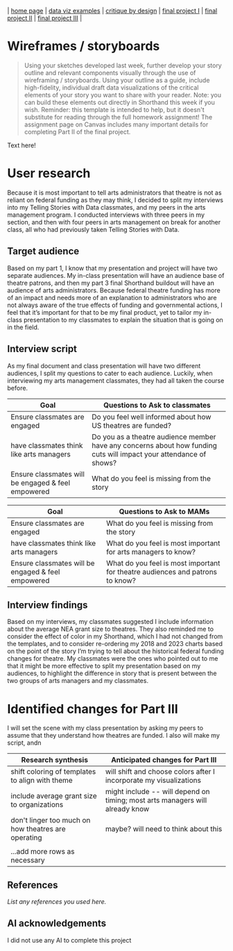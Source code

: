 | [home page](https://abigailhartless.github.io/ahartles-tswd-portfolio-templates/) | [data viz examples](dataviz-examples) | [critique by design](critique-by-design) | [final project I](final-project-part-one) | [final project II](final-project-part-two) | [final project III](final-project-part-three) |

# Wireframes / storyboards
> Using your sketches developed last week, further develop your story outline and relevant components visually through the use of wireframing / storyboards. Using your outline as a guide, include high-fidelity, individual draft data visualizations of the critical elements of your story you want to share with your reader. Note: you can build these elements out directly in Shorthand this week if you wish.  Reminder: this template is intended to help, but it doesn't substitute for reading through the full homework assignment!  The assignment page on Canvas includes many important details for completing Part II of the final project. 

Text here!

# User research 
Because it is most important to tell arts administrators that theatre is not as reliant on federal funding as they may think, I decided to split my interviews into my Telling Stories with Data classmates, and my peers in the arts management program. I conducted interviews with three peers in my section, and then with four peers in arts management on break for another class, all who had previously taken Telling Stories with Data. 

## Target audience
Based on my part 1, I know that my presentation and project will have two separate audiences. My in-class presentation will have an audience base of theatre patrons, and then my part 3 final Shorthand buildout will have an audience of arts administrators. Because federal theatre funding has more of an impact and needs more of an explanation to administrators who are not always aware of the true effects of funding and governmental actions, I feel that it’s important for that to be my final product, yet to tailor my in-class presentation to my classmates to explain the situation that is going on in the field. 

## Interview script
As my final document and class presentation will have two different audiences, I split my questions to cater to each audience. Luckily, when interviewing my arts management classmates, they had all taken the course before. 

| Goal | Questions to Ask to classmates|
|------|------------------|
|  Ensure classmates are engaged   |  Do you feel well informed about how US theatres are funded?                             |
|  have classmates think like arts managers  | Do you as a theatre audience member have any concerns about how funding cuts will impact your attendance of shows?                 |
|  Ensure classmates will be engaged & feel empowered    |   What do you feel is missing from the story |

| Goal | Questions to Ask to MAMs|
|------|------------------|
|  Ensure classmates are engaged                         |  What do you feel is missing from the story                                    |
|  have classmates think like arts managers              |  What do you feel is most important for arts managers to know?                 |
|  Ensure classmates will be engaged & feel empowered    |  What do you feel is most important for theatre audiences and patrons to know? |



## Interview findings

Based on my interviews, my classmates suggested I include information about the average NEA grant size to theatres. They also reminded me to consider the effect of color in my Shorthand, which I had not changed from the templates, and to consider re-ordering my 2018 and 2023 charts based on the point of the story I’m trying to tell about the historical federal funding changes for theatre. My classmates were the ones who pointed out to me that it might be more effective to split my presentation based on my audiences, to highlight the difference in story that is present between the two groups of arts managers and my classmates. 


# Identified changes for Part III
I will set the scene with my class presentation by asking my peers to assume that they understand how theatres are funded. I also will make my script, andn


| Research synthesis                       | Anticipated changes for Part III                                                |
|------------------------------------------|---------------------------------------------------------------------------------|
| shift coloring of templates to align with theme | will shift and choose colors after I incorporate my visualizations
| include average grant size to organizations  | might include -- will depend on timing; most arts managers will already know|
| don't linger too much on how theatres are operating | maybe? will need to think about this  |
|                                          |                                                                                 |
| ...add more rows as necessary            |                                                                                 |


## References
_List any references you used here._

## AI acknowledgements
I did not use any AI to complete this project

